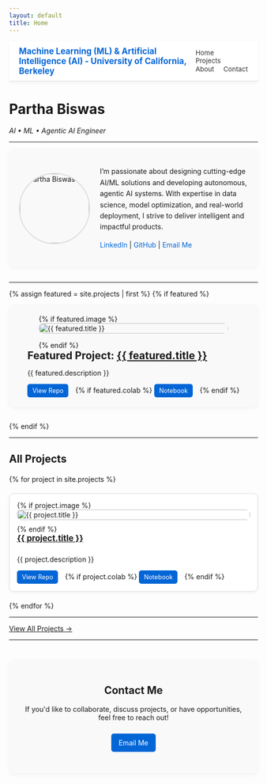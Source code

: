 ```yaml
---
layout: default
title: Home
---
```


<!-- Sticky Navigation Bar -->
<nav class="top-nav">
  <div class="nav-container">
    <a class="nav-brand" href="{{ '/' | relative_url }}">Machine Learning (ML) & Artificial Intelligence (AI) - University of California, Berkeley</a>
    <div class="nav-links">
      <a href="{{ '/' | relative_url }}">Home</a>
      <a href="{{ '/projects/' | relative_url }}">Projects</a>
      <a href="#about-me">About</a>
      <a href="#contact">Contact</a>
    </div>
  </div>
</nav>

<style>
.top-nav {
  position: sticky;
  top: 0;
  z-index: 1000;
  background: #fff;
  border-bottom: 1px solid #ddd;
  padding: 10px 20px;
  box-shadow: 0 2px 6px rgba(0, 0, 0, 0.05);
}
.nav-container {
  display: flex;
  justify-content: space-between;
  align-items: center;
}
.nav-brand {
  font-weight: bold;
  font-size: 1.2em;
  color: #0366d6;
  text-decoration: none;
}
.nav-links a {
  margin-left: 15px;
  text-decoration: none;
  color: #333;
  font-size: 0.95em;
}
.nav-links a:hover {
  color: #0366d6;
}
</style>

# Partha Biswas
*AI • ML • Agentic AI Engineer*

---

<!-- About Me Section -->
<section id="about-me" class="about-me">
  <div class="about-container">
    <div class="about-image">
      <img src="/assets/images/profile.jpg" alt="Partha Biswas">
    </div>
    <div class="about-text">
      <p>
        I’m passionate about designing cutting-edge AI/ML solutions and developing
        autonomous, agentic AI systems. With expertise in data science, model optimization,
        and real-world deployment, I strive to deliver intelligent and impactful products.
      </p>
      <p>
        <a href="https://linkedin.com/in/YOUR-LINKEDIN" target="_blank">LinkedIn</a> |
        <a href="https://github.com/parthabiswas1" target="_blank">GitHub</a> |
        <a href="mailto:YOUR-EMAIL">Email Me</a>
      </p>
    </div>
  </div>
</section>

<style>
.about-me {
  background: #f9f9f9;
  padding: 20px;
  border-radius: 10px;
  margin-bottom: 30px;
  box-shadow: 0 2px 8px rgba(0, 0, 0, 0.05);
}
.about-container {
  display: flex;
  flex-wrap: wrap;
  align-items: center;
  gap: 20px;
}
.about-image img {
  width: 140px;
  height: 140px;
  object-fit: cover;
  border-radius: 50%;
  border: 2px solid #ddd;
}
.about-text {
  flex: 1;
  font-size: 1em;
  line-height: 1.6;
}
.about-text a {
  text-decoration: none;
  color: #0366d6;
}
.about-text a:hover {
  text-decoration: underline;
}
</style>

---

<!-- Featured Project Section -->
{% assign featured = site.projects | first %}
{% if featured %}
<section class="featured-project">
  <div class="featured-image">
    {% if featured.image %}
      <img src="{{ featured.image }}" alt="{{ featured.title }}">
    {% endif %}
  </div>
  <div class="featured-content">
    <h2>Featured Project: <a href="{{ featured.url }}">{{ featured.title }}</a></h2>
    <p>{{ featured.description }}</p>
    <div class="featured-links">
      <a href="{{ featured.github }}" target="_blank">View Repo</a>
      {% if featured.colab %}
        <a href="{{ featured.colab }}" target="_blank">Notebook</a>
      {% endif %}
    </div>
  </div>
</section>
{% endif %}

<style>
.featured-project {
  display: flex;
  flex-direction: column;
  align-items: center;
  background: #f9f9f9;
  padding: 20px;
  border-radius: 10px;
  margin-bottom: 30px;
  box-shadow: 0 2px 8px rgba(0, 0, 0, 0.05);
}
.featured-image img {
  width: 100%;
  max-width: 500px;
  border-radius: 10px;
  margin-bottom: 15px;
}
.featured-content h2 {
  margin: 0 0 10px;
}
.featured-links a {
  display: inline-block;
  margin-right: 10px;
  padding: 6px 10px;
  background: #0366d6;
  color: #fff !important;
  border-radius: 5px;
  text-decoration: none;
  font-size: 0.9em;
}
.featured-links a:hover {
  background: #024a9a;
}
</style>

---

## All Projects
<div class="project-grid">
{% for project in site.projects %}
  <div class="project-card">
    {% if project.image %}
      <img src="{{ project.image }}" alt="{{ project.title }}">
    {% endif %}
    <h3><a href="{{ project.url }}">{{ project.title }}</a></h3>
    <p>{{ project.description }}</p>
    <div class="project-links">
      <a href="{{ project.github }}" target="_blank">View Repo</a>
      {% if project.colab %}
        <a href="{{ project.colab }}" target="_blank">Notebook</a>
      {% endif %}
    </div>
  </div>
{% endfor %}
</div>

---

[View All Projects →](/projects/)

<style>
.project-grid {
  display: grid;
  grid-template-columns: repeat(auto-fit, minmax(280px, 1fr));
  gap: 20px;
  margin-top: 20px;
}
.project-card {
  background: #fff;
  border: 1px solid #ddd;
  border-radius: 10px;
  padding: 15px;
  box-shadow: 0 2px 6px rgba(0,0,0,0.05);
  transition: transform 0.2s ease, box-shadow 0.2s ease;
  display: flex;
  flex-direction: column;
}
.project-card:hover {
  transform: translateY(-5px);
  box-shadow: 0 4px 12px rgba(0,0,0,0.1);
}
.project-card img {
  width: 100%;
  border-radius: 8px;
  margin-bottom: 10px;
  object-fit: cover;
  max-height: 160px;
}
.project-card h3 {
  margin: 0 0 10px;
  font-size: 1.2em;
}
.project-links a {
  display: inline-block;
  margin-right: 10px;
  padding: 6px 10px;
  background: #0366d6;
  color: #fff !important;
  border-radius: 5px;
  text-decoration: none;
  font-size: 0.9em;
}
.project-links a:hover {
  background: #024a9a;
}
</style>

---

<!-- Contact Section -->
<section id="contact" class="contact-section">
  <h2>Contact Me</h2>
  <p>If you'd like to collaborate, discuss projects, or have opportunities, feel free to reach out!</p>
  <p>
    <a href="mailto:YOUR-EMAIL" class="contact-btn">Email Me</a>
    <!-- Optionally link to Google Form -->
    <!-- <a href="YOUR-GOOGLE-FORM-LINK" class="contact-btn" target="_blank">Contact Form</a> -->
  </p>
</section>

<style>
.contact-section {
  background: #f9f9f9;
  padding: 20px;
  border-radius: 10px;
  margin-top: 40px;
  text-align: center;
  box-shadow: 0 2px 8px rgba(0, 0, 0, 0.05);
}
.contact-btn {
  display: inline-block;
  margin: 10px;
  padding: 10px 15px;
  background: #0366d6;
  color: #fff !important;
  border-radius: 5px;
  text-decoration: none;
  font-size: 1em;
}
.contact-btn:hover {
  background: #024a9a;
}
</style>
